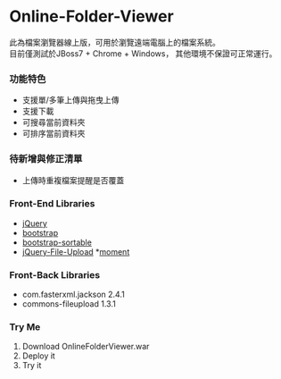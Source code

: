 Online-Folder-Viewer
====================
此為檔案瀏覽器線上版，可用於瀏覽遠端電腦上的檔案系統。<br/>
目前僅測試於JBoss7 + Chrome + Windows， 其他環境不保證可正常運行。

### 功能特色
* 支援單/多筆上傳與拖曳上傳
* 支援下載
* 可搜尋當前資料夾
* 可排序當前資料夾

### 待新增與修正清單
* 上傳時重複檔案提醒是否覆蓋

### Front-End Libraries
* [jQuery](https://github.com/jquery/jquery)
* [bootstrap](https://github.com/twbs/bootstrap)
* [bootstrap-sortable](https://github.com/drvic10k/bootstrap-sortable)
* [jQuery-File-Upload](https://github.com/blueimp/jQuery-File-Upload/tree/master/js)
*[moment](https://github.com/moment/moment)
 
### Front-Back Libraries
* com.fasterxml.jackson 2.4.1
* commons-fileupload 1.3.1

### Try Me
1. Download OnlineFolderViewer.war
2. Deploy it 
3. Try it
